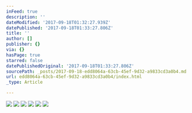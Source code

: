```yaml
---
inFeed: true
description: ''
dateModified: '2017-09-18T01:32:27.939Z'
datePublished: '2017-09-18T01:33:27.806Z'
title: ''
author: []
publisher: {}
via: {}
hasPage: true
starred: false
datePublishedOriginal: '2017-09-18T01:33:27.806Z'
sourcePath: _posts/2017-09-18-edd8064a-63cb-45ef-9d32-a9833cd3a0b4.md
url: edd8064a-63cb-45ef-9d32-a9833cd3a0b4/index.html
_type: Article

---
```

![](https://the-grid-user-content.s3-us-west-2.amazonaws.com/2327d3cd-3349-4427-95a4-ea9df1b1dc31.jpg)
![](https://the-grid-user-content.s3-us-west-2.amazonaws.com/e4493f6b-f98c-43e1-aaa8-9dfcc16808e1.jpg)
![](https://the-grid-user-content.s3-us-west-2.amazonaws.com/3b68203c-ff02-405f-9d8f-502dc997b278.jpg)
![](https://the-grid-user-content.s3-us-west-2.amazonaws.com/14697626-62e5-42e9-8308-e1c95a463b97.jpg)
![](https://the-grid-user-content.s3-us-west-2.amazonaws.com/124af627-a47a-4370-9d19-be99e38487d3.jpg)
![](https://the-grid-user-content.s3-us-west-2.amazonaws.com/6b1bfe21-acab-45ed-a504-7b3834e48822.jpg)